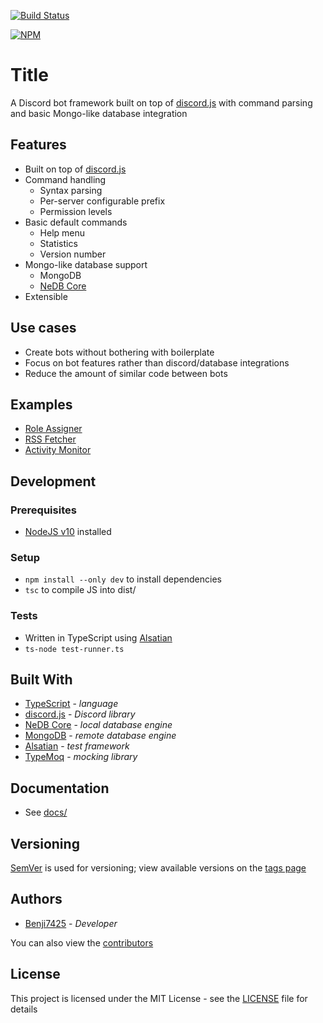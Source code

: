 [![Build Status](https://travis-ci.com/benji7425/disharmony.svg?branch=master)](https://travis-ci.com/benji7425/disharmony)

[![NPM](https://nodei.co/npm/disharmony.png?compact=true)](https://nodei.co/npm/disharmony/)

# Title
A Discord bot framework built on top of [discord.js](https://github.com/discordjs/discord.js) with command parsing and basic Mongo-like database integration

## Features
- Built on top of [discord.js](https://github.com/discordjs/discord.js)
- Command handling
    - Syntax parsing
    - Per-server configurable prefix
    - Permission levels
- Basic default commands
    - Help menu
    - Statistics
    - Version number
- Mongo-like database support
    - MongoDB
    - [NeDB Core](https://github.com/nedbhq/nedb-core)
- Extensible

## Use cases
- Create bots without bothering with boilerplate
- Focus on bot features rather than discord/database integrations
- Reduce the amount of similar code between bots

## Examples
- [Role Assigner](https://github.com/benji7425/discord-bot-role-assigner)
- [RSS Fetcher](https://github.com/benji7425/discord-bot-rss-feed)
- [Activity Monitor](https://github.com/benji7425/discord-bot-activity-monitor/)

## Development
### Prerequisites
- [NodeJS v10](https://nodejs.org/en/) installed

### Setup
- `npm install --only dev` to install dependencies
- `tsc` to compile JS into dist/

### Tests
- Written in TypeScript using [Alsatian](https://github.com/alsatian-test/alsatian)
- `ts-node test-runner.ts`

## Built With
- [TypeScript](https://www.typescriptlang.org/) - *language*
- [discord.js](https://github.com/discordjs/discord.js) - *Discord library*
- [NeDB Core](https://github.com/nedbhq/nedb-core) - *local database engine*
- [MongoDB](https://github.com/mongodb/node-mongodb-native) - *remote database engine*
- [Alsatian](https://github.com/alsatian-test/alsatian) - *test framework*
- [TypeMoq](https://github.com/florinn/typemoq) - *mocking library*

## Documentation
- See [docs/](./docs)

## Versioning
[SemVer](http://semver.org/) is used for versioning; view available versions on the [tags page](https://github.com/your/project/tags)

## Authors
- [Benji7425](https://github.com/benji7425) - *Developer*

You can also view the [contributors](https://github.com/your/project/contributors)

## License
This project is licensed under the MIT License - see the [LICENSE](./LICENSE) file for details
